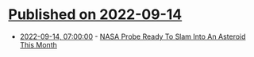 # [Published on 2022-09-14](index.md)

* [2022-09-14, 07:00:00](https://science.slashdot.org/story/22/09/13/2355257/nasa-probe-ready-to-slam-into-an-asteroid-this-month?utm_source=rss1.0mainlinkanon&utm_medium=feed) - [NASA Probe Ready To Slam Into An Asteroid This Month](https://science.slashdot.org/story/22/09/13/2355257/nasa-probe-ready-to-slam-into-an-asteroid-this-month?utm_source=rss1.0mainlinkanon&utm_medium=feed)
